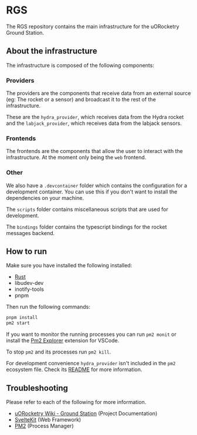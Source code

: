 # RGS

The RGS repository contains the main infrastructure for the uORocketry Ground Station.

## About the infrastructure

The infrastructure is composed of the following components:

### Providers

The providers are the components that receive data from an external source (eg: The rocket or a sensor) and broadcast it to the rest of the infrastructure.

These are the `hydra_provider`, which receives data from the Hydra rocket and the `labjack_provider`, which receives data from the labjack sensors.

### Frontends

The frontends are the components that allow the user to interact with the infrastructure. At the moment only being the `web` frontend.

### Other

We also have a `.devcontainer` folder which contains the configuration for a development container. You can use this if you don't want to install the dependencies on your machine.

The `scripts` folder contains miscellaneous scripts that are used for development.

The `bindings` folder contains the typescript bindings for the rocket messages backend.

## How to run

Make sure you have installed the following installed:

- [Rust](https://www.rust-lang.org/tools/install)
- libudev-dev
- inotify-tools
- pnpm

Then run the following commands:

```bash
pnpm install
pm2 start
```

If you want to monitor the running processes you can run `pm2 monit` or install the [Pm2 Explorer](https://marketplace.visualstudio.com/items?itemName=alex-young.pm2-explorer) extension for VSCode.

To stop `pm2` and its processes run `pm2 kill`.

For development convenience `hydra_provider` isn't included in the `pm2` ecosystem file. Check its [README](https://github.com/uorocketry/rgs/blob/24ee2dd0feac205fe080345babce9c57cf63626b/hydra_provider/README.md) for more information.

## Troubleshooting

Please refer to each of the following for more information.

- [uORocketry Wiki - Ground Station](https://avwiki.uorocketry.ca/en/Avionics/HYDRA/Software/Ground-Station) (Project Documentation)
- [SvelteKit](https://kit.svelte.dev/docs/introduction) (Web Framework)
- [PM2](https://pm2.keymetrics.io/docs/usage/pm2-doc-single-page/) (Process Manager)
